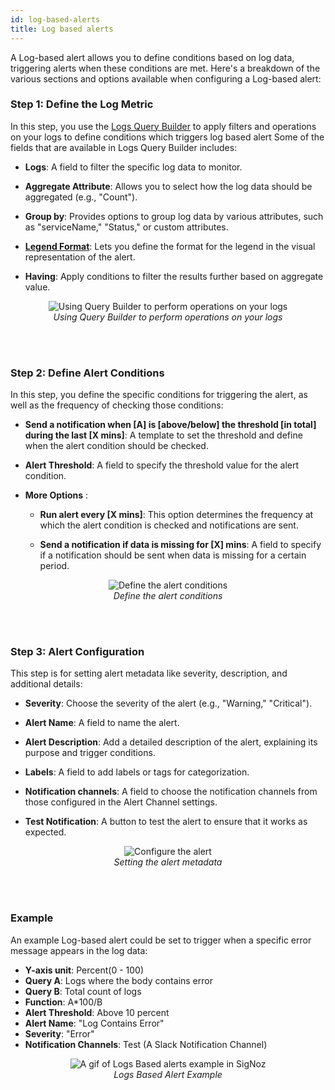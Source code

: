 ```yaml
---
id: log-based-alerts
title: Log based alerts 
---
```


A Log-based alert allows you to define conditions based on log data, triggering alerts when these conditions are met. Here's a breakdown of the various sections and options available when configuring a Log-based alert:

### Step 1: Define the Log Metric

In this step, you use the [Logs Query Builder](https://signoz.io/docs/userguide/query-builder/#logs-and-traces-query-builder)
to apply filters and operations on your logs to define conditions which triggers log based alert Some of the fields that are available in Logs Query Builder includes:

- **Logs**: A field to filter the specific log data to monitor. 

- **Aggregate Attribute**: Allows you to select how the log data should be aggregated (e.g., "Count").

- **Group by**: Provides options to group log data by various attributes, such as "serviceName," "Status," or custom attributes.

- **[Legend Format](https://signoz.io/docs/userguide/query-builder/#legend-format)**: Lets you define the format for the legend in the visual representation of the alert.

- **Having**: Apply conditions to filter the results further based on aggregate value.

<figure data-zoomable align='center'>
    <img src="/img/docs/alerts/alerts-log-based-1.webp" alt="Using Query Builder to perform operations on your logs"/>
    <figcaption><i>Using Query Builder to perform operations on your logs</i></figcaption>
</figure>
<br></br>

### Step 2: Define Alert Conditions
In this step, you define the specific conditions for triggering the alert, as well as the frequency of checking those conditions:

- **Send a notification when [A] is [above/below] the threshold [in total] during the last [X mins]**: A template to set the threshold and define when the alert condition should be checked.

- **Alert Threshold**: A field to specify the threshold value for the alert condition.

- **More Options** :

    - **Run alert every [X mins]**: This option determines the frequency at which the alert condition is checked and notifications are sent.

    - **Send a notification if data is missing for [X] mins**: A field to specify if a notification should be sent when data is missing for a certain period.

<figure data-zoomable align='center'>
    <img src="/img/docs/alerts/alerts-log-based-2.webp" alt="Define the alert conditions"/>
    <figcaption><i>Define the alert conditions </i></figcaption>
</figure>
<br></br>

### Step 3: Alert Configuration
This step is for setting alert metadata like severity, description, and additional details:

- **Severity**: Choose the severity of the alert (e.g., "Warning," "Critical").

- **Alert Name**: A field to name the alert.

- **Alert Description**: Add a detailed description of the alert, explaining its purpose and trigger conditions.

- **Labels**: A field to add labels or tags for categorization.

- **Notification channels**: A field to choose the notification channels from those configured in the Alert Channel settings.

- **Test Notification**: A button to test the alert to ensure that it works as expected.

<figure data-zoomable align='center'>
    <img src="/img/docs/alerts/alerts-log-based-3.webp" alt="Configure the alert"/>
    <figcaption><i>Setting the alert metadata </i></figcaption>
</figure>
<br></br>

### Example
An example Log-based alert could be set to trigger when a specific error message appears in the log data:

- **Y-axis unit**: Percent(0 - 100)
- **Query A**: Logs where the body contains error
- **Query B**: Total count of logs
- **Function**: A*100/B
- **Alert Threshold**: Above 10 percent
- **Alert Name**: "Log Contains Error"
- **Severity**: "Error"
- **Notification Channels**: Test (A Slack Notification Channel)


<figure data-zoomable align='center'>
    <img src="/img/docs/product-features/alerts/alerts-logs-based.gif" alt="A gif of Logs Based alerts example in SigNoz"/>
    <figcaption><i>Logs Based Alert Example </i></figcaption>
</figure>
<br></br>

